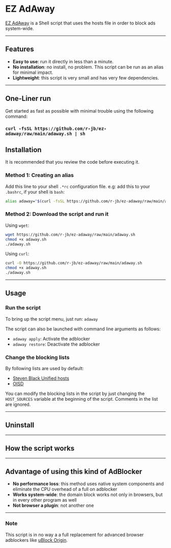 # EZ AdAway

[EZ AdAway](https://github.com/r-jb/ez-adaway) is a Shell script that uses the hosts file in order to block ads system-wide.

-----

## Features

- **Easy to use**: run it directly in less than a minute.
- **No installation**: no install, no problem. This script can be run as an alias for minimal impact.
- **Lightweight**: this script is very small and has very few dependencies.

-----

## One-Liner run

Get started as fast as possible with minimal trouble using the following command:

### `curl -fsSL https://github.com/r-jb/ez-adaway/raw/main/adaway.sh | sh`

## Installation

It is recommended that you review the code before executing it.

### Method 1: Creating an alias

Add this line to your shell `.*rc` configuration file.
e.g: add this to your `.bashrc`, if your shell is `bash`:

```sh
alias adaway="$(curl -fsSL https://github.com/r-jb/ez-adaway/raw/main/adaway.sh | sh)"
```

### Method 2: Download the script and run it

Using `wget`:

```sh
wget https://github.com/r-jb/ez-adaway/raw/main/adaway.sh
chmod +x adaway.sh
./adaway.sh
```

Using `curl`:

```sh
curl -O https://github.com/r-jb/ez-adaway/raw/main/adaway.sh
chmod +x adaway.sh
./adaway.sh
```

-----

## Usage

### Run the script

To bring up the script menu, just run:
`adaway`

The script can also be launched with command line arguments as follows:

- `adaway apply`: Activate the adblocker
- `adaway restore`: Deactivate the adblocker

### Change the blocking lists

By following  lists are used by default:

- [Steven Black Unified hosts](https://github.com/StevenBlack/hosts)
- [OISD](https://oisd.nl)

You can modify the blocking lists in the script by just changing the `HOST_SOURCES` variable at the beginning of the script. Comments in the list are ignored.

-----

## Uninstall

-----

## How the script works

-----

## Advantage of using this kind of AdBlocker

- **No performance loss**: this method uses native system components and eliminate the CPU overhead of a full on adblocker
- **Works system-wide**: the domain block works not only in browsers, but in every other program as well
- **Not browser a plugin**: not another one

-----

### Note

This script is in no way a a full replacement for advanced browser adblockers like [uBlock Origin](https://github.com/gorhill/uBlock).
